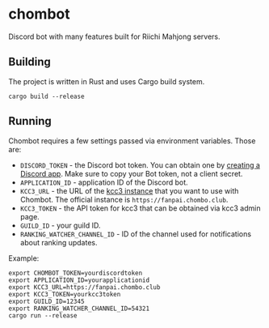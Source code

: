 # chombot
Discord bot with many features built for Riichi Mahjong servers.

## Building
The project is written in Rust and uses Cargo build system.
```
cargo build --release
```

## Running
Chombot requires a few settings passed via environment variables. Those are:
* `DISCORD_TOKEN` - the Discord bot token. You can obtain one by [creating a Discord app](https://discord.com/developers/applications). Make sure to copy your Bot token, not a client secret.
* `APPLICATION_ID` - application ID of the Discord bot.
* `KCC3_URL` - the URL of the [kcc3 instance](https://github.com/riichi/kcc3) that you want to use with Chombot. The official instance is `https://fanpai.chombo.club`.
* `KCC3_TOKEN` - the API token for kcc3 that can be obtained via kcc3 admin page.
* `GUILD_ID` - your guild ID.
* `RANKING_WATCHER_CHANNEL_ID` - ID of the channel used for notifications about ranking updates.

Example:

```
export CHOMBOT_TOKEN=yourdiscordtoken
export APPLICATION_ID=yourapplicationid
export KCC3_URL=https://fanpai.chombo.club
export KCC3_TOKEN=yourkcc3token
export GUILD_ID=12345
export RANKING_WATCHER_CHANNEL_ID=54321
cargo run --release
```
